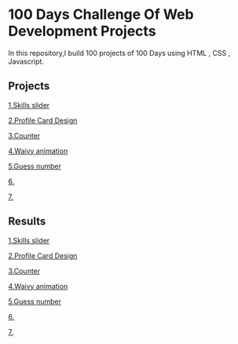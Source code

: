 # 100 Days Challenge Of Web Development Projects
In this repository,I build 100 projects of 100 Days using HTML , CSS , Javascript.

## Projects
[1.Skills slider](https://github.com/imlavaraju/100_Days_ChallengeOf_webDev_projects/tree/main/1.Skills_slider)

[2.Profile Card Design](https://github.com/imlavaraju/100_Days_ChallengeOf_webDev_projects/tree/main/2.Profile%20Card%20Design)

[3.Counter](https://github.com/imlavaraju/100_Days_ChallengeOf_webDev_projects/tree/main/3.Counter)

[4.Waivy animation](https://github.com/imlavaraju/100_Days_ChallengeOf_webDev_projects/tree/main/4.Waivy%20animation)

[5.Guess number](https://github.com/imlavaraju/100_Days_ChallengeOf_webDev_projects/tree/main/5.Guess%20nuber)

[6.]()

[7.]()


## Results
[1.Skills slider](https://imlavaraju.github.io/100_Days_ChallengeOf_webDev_projects/1.Skills_slider/)

[2.Profile Card Design](https://imlavaraju.github.io/100_Days_ChallengeOf_webDev_projects/2.Profile%20Card%20Design/)

[3.Counter](https://imlavaraju.github.io/100_Days_ChallengeOf_webDev_projects/3.Counter/)

[4.Waivy animation](https://imlavaraju.github.io/100_Days_ChallengeOf_webDev_projects/4.Waivy%20animation/)

[5.Guess number](https://imlavaraju.github.io/100_Days_ChallengeOf_webDev_projects/5.Guess%20nuber/)

[6.]()

[7.]()
